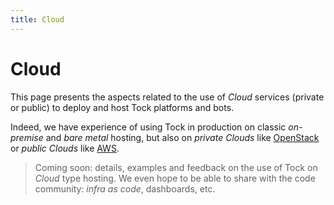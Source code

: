 ```yaml
---
title: Cloud
---
```

[//]: # (Traduit avec Google Translate et Reverso)
# Cloud

This page presents the aspects related to the use of _Cloud_ services (private or public) to deploy
and host Tock platforms and bots.

Indeed, we have experience of using Tock in production on classic _on-premise_ and _bare metal_ hosting, but also on _private Clouds_ like [OpenStack](https://www.openstack.org/) or _public Clouds_
like [AWS](https://aws.amazon.com/).

> Coming soon: details, examples and feedback on the use of Tock on _Cloud_ type hosting. We even hope to be able to share with the code community: _infra as code_, dashboards, etc.